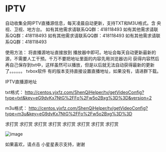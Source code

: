# IPTV
自动收集全网IPTV直播源信息，每天凌晨自动更新，支持TXT和M3U格式。含 央视、卫视、地方台。
如有其他需求请联系QQ群：418118493
如有其他需求请联系QQ群：418118493
如有其他需求请联系QQ群：418118493
如有其他需求请联系QQ群：418118493

使用方法：
将直播源地址直接放到 播放器中即可。地址会每天自动更新最新的源，不需要人工干预。千万不要把地址里面的内容先用浏览器访问 获得内容然后再自己保存到txt中，这样虽然可以播放，但是以后就无法自动获得最新的更新了。。。。。。
tvbox软件 有的版本支持直接设置直播地址，如果没有，请进群下载。


IPTV直播源地址

txt格式：
http://centos.yjxfz.com/ShenQiHelper/tv/getVideoConfig?type=txt&key=eG9dvKx7NtG%2FFo%2Fw5o2Bxg%3D%3D&version=2

m3u格式：
http://centos.yjxfz.com/ShenQiHelper/tv/getVideoConfig?type=m3u&key=eG9dvKx7NtG%2FFo%2Fw5o2Bxg%3D%3D


求打赏 求打赏  求打赏  求打赏  求打赏  求打赏  求打赏  求打赏


![image](https://github.com/2010dainifei/IPTV/assets/60343206/499175a5-6ee4-4d85-8bfa-5fb255c47764)


如果喜欢，请点击 小星星表示支持，谢谢
